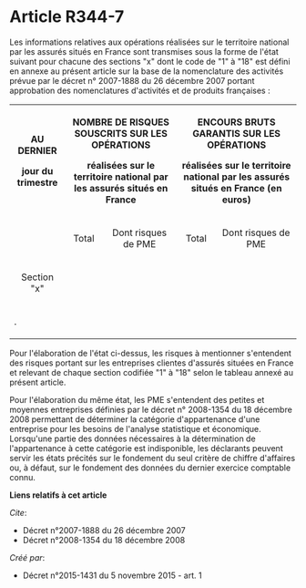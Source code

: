 # Article R344-7

Les informations relatives aux opérations réalisées sur le territoire national par les assurés situés en France sont
transmises sous la forme de l'état suivant pour chacune des sections "x" dont le code de "1" à "18" est défini en annexe au
présent article sur la base de la nomenclature des activités prévue par le décret n° 2007-1888 du 26 décembre 2007 portant
approbation des nomenclatures d'activités et de produits françaises : 

<table>
  <tbody>
    <tr>
      <th>

AU DERNIER 

jour du trimestre 

</th>
      <th colspan="2">

NOMBRE DE RISQUES SOUSCRITS SUR LES OPÉRATIONS 

réalisées sur le territoire national par les assurés situés en France 

</th>
      <th colspan="2">

ENCOURS BRUTS GARANTIS SUR LES OPÉRATIONS 

réalisées sur le territoire national par les assurés situés en France (en euros) 

</th>
    </tr>
    <tr>
      <td align="left">
      </td><td valign="middle" align="center">

Total 

</td>
      <td align="center" valign="middle">

Dont risques de PME 

</td>
      <td valign="middle" align="center">

Total 

</td>
      <td valign="middle" align="center">

Dont risques de PME 

</td>
    </tr>
    <tr>
      <td align="center" valign="middle">

Section "x" 

</td>
      <td align="left" valign="middle">
      </td><td align="left" valign="middle">
      </td><td valign="middle" align="left">
      </td><td align="left" valign="middle">
    </td></tr>
    <tr>
      <td valign="middle" align="left" colspan="5">

.

</td>
    </tr>
  </tbody>
</table>

Pour l'élaboration de l'état ci-dessus, les risques à mentionner s'entendent des risques portant sur les entreprises clientes
d'assurés situées en France et relevant de chaque section codifiée "1" à "18" selon le tableau annexé au présent article. 

Pour l'élaboration du même état, les PME s'entendent des petites et moyennes entreprises définies par le décret n° 2008-1354
du 18 décembre 2008 permettant de déterminer la catégorie d'appartenance d'une entreprise pour les besoins de l'analyse
statistique et économique. Lorsqu'une partie des données nécessaires à la détermination de l'appartenance à cette catégorie
est indisponible, les déclarants peuvent servir les états précités sur le fondement du seul critère de chiffre d'affaires ou,
à défaut, sur le fondement des données du dernier exercice comptable connu.

**Liens relatifs à cet article**

_Cite_:

  - Décret n°2007-1888 du 26 décembre 2007
  - Décret n°2008-1354 du 18 décembre 2008

_Créé par_:

  - Décret n°2015-1431 du 5 novembre 2015 - art. 1
